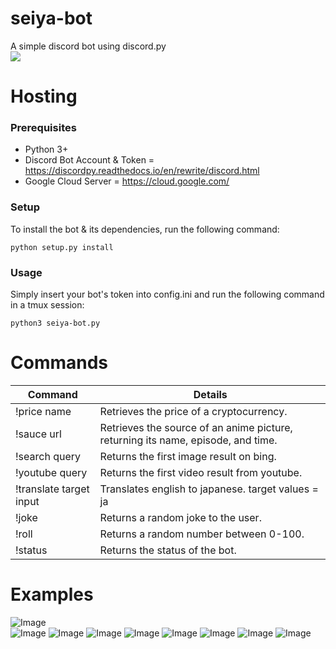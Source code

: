# seiya-bot
A simple discord bot using discord.py  
[<img src="https://i.imgur.com/RGwIbiY.png">](https://discordapp.com/oauth2/authorize?client_id=448148405521481728&scope=bot])  
 
# Hosting
### Prerequisites
* Python 3+  
* Discord Bot Account & Token = https://discordpy.readthedocs.io/en/rewrite/discord.html  
* Google Cloud Server = https://cloud.google.com/  

### Setup
To install the bot & its dependencies, run the following command:
```
python setup.py install
```

### Usage
Simply insert your bot's token into config.ini and run the following command in a tmux session:
```
python3 seiya-bot.py
```


# Commands

Command | Details
--- | ----
!price name | Retrieves the price of a cryptocurrency.
!sauce url | Retrieves the source of an anime picture, returning its name, episode, and time.
!search query | Returns the first image result on bing.
!youtube query | Returns the first video result from youtube.
!translate target input | Translates english to japanese. target values = ja | en.
!joke | Returns a random joke to the user.
!roll | Returns a random number between 0-100.
!status | Returns the status of the bot.

# Examples
![Image](https://i.imgur.com/uFLYwrG.png)  
![Image](https://i.imgur.com/GwRWGrm.png)
![Image](https://i.imgur.com/uPKdECN.png)
![Image](https://i.imgur.com/WYQdh0L.png)
![Image](https://i.imgur.com/nwzhxP4.png)
![Image](https://i.imgur.com/LPCoq0N.png)
![Image](https://i.imgur.com/TxxVrK9.png)
![Image](https://i.imgur.com/V52d065.png)
![Image](https://i.imgur.com/IQNMvAj.png)

